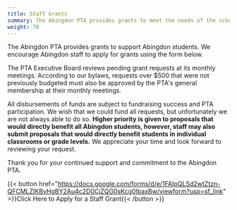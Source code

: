 ```yaml
---
title: Staff Grants
summary: The Abingdon PTA provides grants to meet the needs of the school.
weight: 70
---
```


The Abingdon PTA provides grants to support Abingdon students. We encourage Abingdon staff to apply for grants using the form below.

The PTA Executive Board reviews pending grant requests at its monthly meetings. According to our bylaws, requests over $500 that were not previously budgeted must also be approved by the PTA's general membership at their monthly meetings.

All disbursements of funds are subject to fundraising success and PTA participation. We wish that we could fund all requests, but unfortunately we are not always able to do so. **Higher priority is given to proposals that would directly benefit all Abingdon students, however, staff may also submit proposals that would directly benefit students in individual classrooms or grade levels.** We appreciate your time and look forward to reviewing your request.

Thank you for your continued support and commitment to the Abingdon PTA.

{{< button href="https://docs.google.com/forms/d/e/1FAIpQLSd2wtZtzn-QFCMLZIKBvHgBY2Au4c2D0CjZQG0sKcg0IbaxBw/viewform?usp=sf_link" >}}Click Here to Apply for a Staff Grant{{< /button >}}
